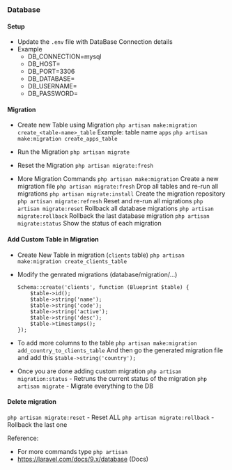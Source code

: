 ### Database

#### Setup

-   Update the `.env` file with DataBase Connection details
-   Example
    -   DB_CONNECTION=mysql
    -   DB_HOST=<host>
    -   DB_PORT=3306
    -   DB_DATABASE=<db-name>
    -   DB_USERNAME=<user-name>
    -   DB_PASSWORD=<password>

#### Migration

-   Create new Table using Migration
    `php artisan make:migration create_<table-name>_table`
    Example: table name `apps`
    `php artisan make:migration create_apps_table`

-   Run the Migration
    `php artisan migrate`

-   Reset the Migration
    `php artisan migrate:fresh`

-   More Migration Commands
    `php artisan make:migration` Create a new migration file
    `php artisan migrate:fresh` Drop all tables and re-run all migrations
    `php artisan migrate:install` Create the migration repository
    `php artisan migrate:refresh` Reset and re-run all migrations
    `php artisan migrate:reset` Rollback all database migrations
    `php artisan migrate:rollback` Rollback the last database migration
    `php artisan migrate:status` Show the status of each migration

#### Add Custom Table in Migration

-   Create New Table in migration (`clients` table)
    `php artisan make:migration create_clients_table`

-   Modify the genrated migrations (database/migration/...)

    ```
    Schema::create('clients', function (Blueprint $table) {
        $table->id();
        $table->string('name');
        $table->string('code');
        $table->string('active');
        $table->string('desc');
        $table->timestamps();
    });
    ```

-   To add more columns to the table
    `php artisan make:migration add_country_to_clients_table`
    And then go the generated migration file and add this
    `$table->string('country');`

-   Once you are done adding custom migration
    `php artisan migration:status` - Retruns the current status of the migration
    `php artisan migrate` - Migrate everything to the DB

#### Delete migration

`php artisan migrate:reset` - Reset ALL
`php artisan migrate:rollback` - Rollback the last one

Reference:

-   For more commands type `php artisan`
-   https://laravel.com/docs/9.x/database (Docs)
